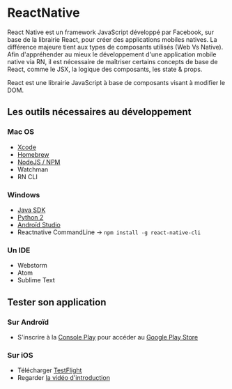 # ReactNative

React Native est un framework JavaScript développé par Facebook, sur base de la librairie React, pour créer des applications mobiles natives. La différence majeure tient aux types de composants utilisés (Web Vs Native). Afin d'appréhender au mieux le développement d'une application mobile native via RN, il est nécessaire de maîtriser certains concepts de base de React, comme le JSX, la logique des composants, les state & props.

React est une librairie JavaScript à base de composants visant à modifier le DOM.

## Les outils nécessaires au développement

### Mac OS
- [Xcode](https://developer.apple.com/xcode/)
- [Homebrew](https://brew.sh/)
- [NodeJS / NPM ](https://nodejs.org/en/)
- Watchman
- RN CLI


### Windows
* [Java SDK](http://www.oracle.com/technetwork/java/javase/downloads/jdk8-downloads-2133151.html)
* [Python 2](https://www.python.org/downloads/)
* [Androïd Studio](https://developer.android.com/studio/index.html)
* Reactnative CommandLine -> `npm install -g react-native-cli`

### Un IDE
* Webstorm
* Atom
* Sublime Text


## Tester son application

### Sur Androïd
* S'inscrire à la [Console Play](https://play.google.com/apps/publish/signup/) pour accéder au [Google Play Store](https://support.google.com/googleplay/android-developer/answer/3131213?hl=fr)

### Sur iOS
* Télécharger [TestFlight](https://developer.apple.com/testflight/)
* Regarder [la vidéo d'introduction](https://itunespartner.apple.com/en/apps/videos#testflight-beta-testing)
